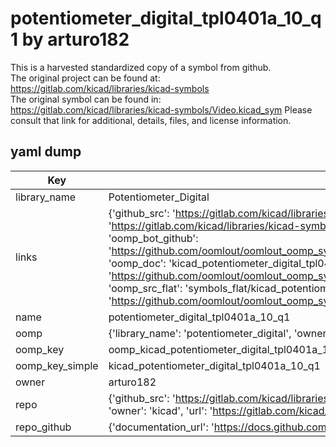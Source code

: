 # potentiometer_digital_tpl0401a_10_q1 by arturo182  
This is a harvested standardized copy of a symbol from github.  
The original project can be found at:  
https://gitlab.com/kicad/libraries/kicad-symbols  
The original symbol can be found in:
https://gitlab.com/kicad/libraries/kicad-symbols/Video.kicad_sym
Please consult that link for additional, details, files, and license information.  
## yaml dump  
| Key | Value |  
| --- | --- |  
| library_name | Potentiometer_Digital |  
| links | {'github_src': 'https://gitlab.com/kicad/libraries/kicad-symbols/Video.kicad_sym', 'github_src_repo': 'https://gitlab.com/kicad/libraries/kicad-symbols', 'oomp_bot': 'kicad_potentiometer_digital_tpl0401a_10_q1/working', 'oomp_bot_github': 'https://github.com/oomlout/oomlout_oomp_symbol_bot/tree/main/kicad_potentiometer_digital_tpl0401a_10_q1/working', 'oomp_doc': 'kicad_potentiometer_digital_tpl0401a_10_q1/working', 'oomp_doc_github': 'https://github.com/oomlout/oomlout_oomp_symbol_doc/tree/main/kicad_potentiometer_digital_tpl0401a_10_q1/working', 'oomp_src_flat': 'symbols_flat/kicad_potentiometer_digital_tpl0401a_10_q1/working', 'oomp_src_flat_github': 'https://github.com/oomlout/oomlout_oomp_symbol_src/tree/main/kicad_potentiometer_digital_tpl0401a_10_q1/working'} |  
| name | potentiometer_digital_tpl0401a_10_q1 |  
| oomp | {'library_name': 'potentiometer_digital', 'owner_name': 'kicad', 'symbol_name': 'potentiometer_digital_tpl0401a_10_q1'} |  
| oomp_key | oomp_kicad_potentiometer_digital_tpl0401a_10_q1 |  
| oomp_key_simple | kicad_potentiometer_digital_tpl0401a_10_q1 |  
| owner | arturo182 |  
| repo | {'github_src': 'https://gitlab.com/kicad/libraries/kicad-symbols/Video.kicad_sym', 'name': 'libraries/kicad-symbols', 'owner': 'kicad', 'url': 'https://gitlab.com/kicad/libraries/kicad-symbols'} |  
| repo_github | {'documentation_url': 'https://docs.github.com/rest/repos/repos#get-a-repository', 'message': 'Not Found'} |  

